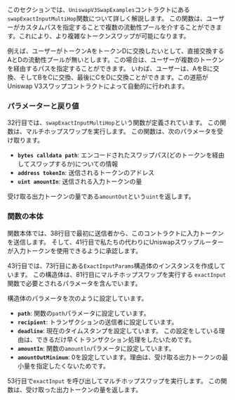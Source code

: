 このセクションでは、`UniswapV3SwapExamples`コントラクトにある`swapExactInputMultiHop`関数について詳しく解説します。 この関数は、ユーザーがカスタムパスを指定することで複数の流動性プールを介することができます。これにより、より複雑なトークンスワップが可能になります。

例えば、ユーザーがトークンAをトークンDに交換したいとして、直接交換するAとDの流動性プールが無いとします。この場合は、ユーザーが複数のトークンを経由するパスを指定することができます。 いわば、ユーザーは、AをBに交換、そしてBをCに交換、最後にCをDに交換ことができます。この道筋がUniswap V3スワップコントラクトによって自動的に行われます。

### パラメーターと戻り値

32行目では、`swapExactInputMultiHop`という関数が定義されています。 この関数は、マルチホップスワップを実行します。 この関数は、次のパラメータを受け取ります。

- **`bytes calldata path`**: エンコードされたスワップパス(どのトークンを経由してスワップするか)についての情報
- **`address tokenIn`**: 送信されるトークンのアドレス
- **`uint amountIn`**: 送信される入力トークンの量

受け取る出力トークンの量である`amountOut`という`uint`を返します。

### 関数の本体

関数本体では、38行目で最初に送信者から、このコントラクトに入力トークンを送信します。
そして、41行目で私たちの代わりにUniswapスワップルーターが入力トークンを使用できるように承認します。

43行目では、73行目にある`ExactInputParams`構造体のインスタンスを作成しています。 この構造体は、81行目にマルチホップスワップを実行する `exactInput`  関数で必要とされるパラメータを含んでいます。

構造体のパラメータを次のように設定しています。

- **`path`**: 関数の`path`パラメータに設定しています。
- **`recipient`**: トランザクションの送信者に設定しています。
- **`deadline`**: 現在のタイムスタンプを設定しています。 この設定をしている理由は、できるだけ早くトランザクション処理をしたいためです。
- **`amountIn`**: 関数の`amountln`パラメータに設定しています。
- **`amountOutMinimum`**: 0を設定しています。理由は、受け取る出力トークンの最小量を指定したくないためです。

53行目で`exactInput` を呼び出してマルチホップスワップを実行します。 この関数は、受け取った出力トークンの量を返します。